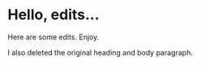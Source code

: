 # Hello, edits...
Here are some edits. Enjoy.

I also deleted the original heading and body paragraph.
